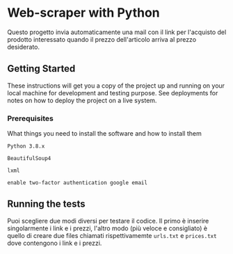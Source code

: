 # Web-scraper with Python

Questo progetto invia automaticamente una mail con il link per l'acquisto del prodotto interessato quando il prezzo dell'articolo arriva al prezzo desiderato.

## Getting Started

These instructions will get you a copy of the project up and running on your local machine for development and testing purpose. See deployments for notes on how to deploy the project on a live system.

### Prerequisites 

What things you need to install the software and how to install them
```
Python 3.8.x

BeautifulSoup4

lxml

enable two-factor authentication google email
```
## Running the tests

Puoi scegliere due modi diversi per testare il codice. Il primo è inserire singolarmente i link e i prezzi, l'altro modo (più veloce e consigliato) è quello di creare due files chiamati rispettivamemte ```urls.txt``` e ```prices.txt``` dove contengono i link e i prezzi.
